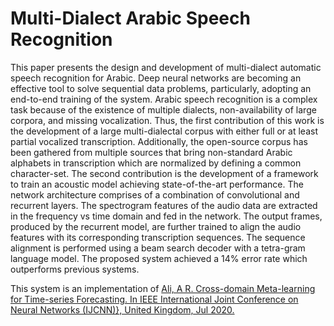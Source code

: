 # Multi-Dialect Arabic Speech Recognition

This paper presents the design and development of multi-dialect automatic speech recognition for Arabic. Deep neural networks are becoming an effective tool to solve sequential data problems, particularly, adopting an end-to-end training of the system. Arabic speech recognition is a complex task because of the existence of multiple dialects, non-availability of large corpora, and missing vocalization. Thus, the first contribution of this work is the development of a large multi-dialectal corpus with either full or at least partial vocalized transcription. Additionally, the open-source corpus has been gathered from multiple sources that bring non-standard Arabic alphabets in transcription which are normalized by defining a common character-set. The second contribution is the development of a framework to train an acoustic model achieving state-of-the-art performance. The network architecture comprises of a combination of convolutional and recurrent layers. The spectrogram features of the audio data are extracted in the frequency vs time domain and fed in the network. The output frames, produced by the recurrent model, are further trained to align the audio features with its corresponding transcription sequences. The sequence alignment is performed using a beam search decoder with a tetra-gram language model. The proposed system achieved a 14% error rate which outperforms previous systems.

This system is an implementation of 
<a href="https://wcci2020.org/">Ali, A R. Cross-domain Meta-learning for Time-series Forecasting. In IEEE International Joint Conference on Neural Networks (IJCNN)}, United Kingdom, Jul 2020.</a>


